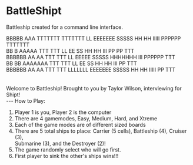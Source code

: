 # BattleShipt
Battleship created for a command line interface.


BBBBB     AAA   TTTTTTT TTTTTTT LL      EEEEEEE  SSSSS  HH   HH IIIII PPPPPP  TTTTTTT<br />
BB   B   AAAAA    TTT     TTT   LL      EE      SS      HH   HH  III  PP   PP   TTT<br />
BBBBBB  AA   AA   TTT     TTT   LL      EEEEE    SSSSS  HHHHHHH  III  PPPPPP    TTT<br />
BB   BB AAAAAAA   TTT     TTT   LL      EE           SS HH   HH  III  PP        TTT<br />
BBBBBB  AA   AA   TTT     TTT   LLLLLLL EEEEEEE  SSSSS  HH   HH IIIII PP        TTT<br />
<br />
<br />
   Welcome to Battleship! Brought to you by Taylor Wilson, interviewing for Shipt!   <br />
--- How to Play:<br />
1. Player 1 is you, Player 2 is the computer<br />
2. There are 4 gamemodes, Easy, Medium, Hard, and Xtreme<br />
3. Each of the game modes are of different sized boards<br />
4. There are 5 total ships to place: Carrier (5 cells), Battleship (4), Cruiser (3),<br />
      Submarine (3), and the Destroyer (2)!<br />
5. The game randomly select who will go first.<br />
6. First player to sink the other's ships wins!!!<br />
<br />

